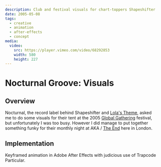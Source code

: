 ```yaml
---
description: Club and festival visuals for chart-toppers Shapeshifter
date: 2005-05-08
tags:
  - creative
  - animation
  - after-effects
  - concept
media:
  video:
    src: https://player.vimeo.com/video/68292853
    width: 580
    height: 227
---
```


# Nocturnal Groove: Visuals

## Overview

Nocturnal, the record label behind Shapeshifter and [Lola's Theme](https://youtube.com/watch?v=kIC0aQ56ASE), asked me to do some visuals for their tent at the 2005 [Global Gathering](http://globalgathering.com/) festival, but unfortunately I was too busy. However I did manage to put together something funky for their monthly night at AKA / [The End](http://endclub.com/) here in London.

## Implementation

Keyframed animation in Adobe After Effects with judicious use of Trapcode Particular.
